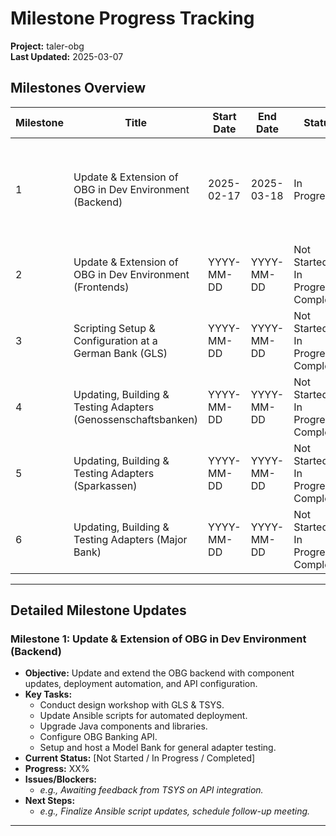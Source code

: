 # Milestone Progress Tracking

**Project:** taler-obg  
**Last Updated:** 2025-03-07

## Milestones Overview

| Milestone | Title                                                         | Start Date | End Date   | Status                              | Progress (%) | Comments |
|-----------|---------------------------------------------------------------|------------|------------|-------------------------------------|--------------|----------|
| 1         | Update & Extension of OBG in Dev Environment (Backend)        | 2025-02-17 | 2025-03-18 |  In Progress                        |    60%          |     chaging of versions is taking more time than plan due to soem issues.      |
| 2         | Update & Extension of OBG in Dev Environment (Frontends)        | YYYY-MM-DD | YYYY-MM-DD | Not Started / In Progress / Completed | 0%           |          |
| 3         | Scripting Setup & Configuration at a German Bank (GLS)          | YYYY-MM-DD | YYYY-MM-DD | Not Started / In Progress / Completed | 0%           |          |
| 4         | Updating, Building & Testing Adapters (Genossenschaftsbanken)   | YYYY-MM-DD | YYYY-MM-DD | Not Started / In Progress / Completed | 0%           |          |
| 5         | Updating, Building & Testing Adapters (Sparkassen)             | YYYY-MM-DD | YYYY-MM-DD | Not Started / In Progress / Completed | 0%           |          |
| 6         | Updating, Building & Testing Adapters (Major Bank)             | YYYY-MM-DD | YYYY-MM-DD | Not Started / In Progress / Completed | 0%           |          |

---

## Detailed Milestone Updates

### Milestone 1: Update & Extension of OBG in Dev Environment (Backend)
- **Objective:** Update and extend the OBG backend with component updates, deployment automation, and API configuration.
- **Key Tasks:**
  - Conduct design workshop with GLS & TSYS.
  - Update Ansible scripts for automated deployment.
  - Upgrade Java components and libraries.
  - Configure OBG Banking API.
  - Setup and host a Model Bank for general adapter testing.
- **Current Status:** [Not Started / In Progress / Completed]
- **Progress:** XX%
- **Issues/Blockers:**  
  - *e.g., Awaiting feedback from TSYS on API integration.*
- **Next Steps:**  
  - *e.g., Finalize Ansible script updates, schedule follow-up meeting.*


<!-- Similarly, add sections for Milestones 3 to 6 as needed -->

---

